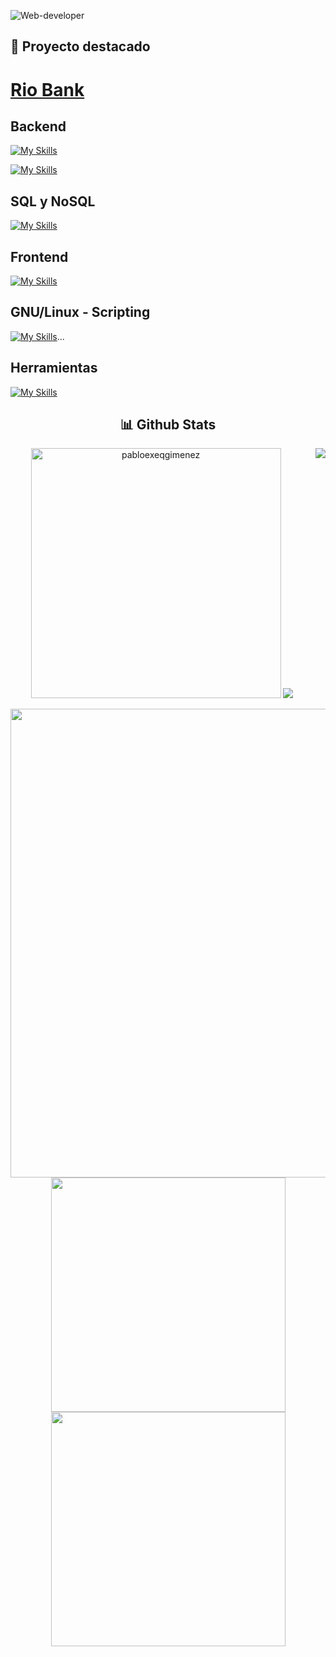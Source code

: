 ![Web-developer](https://res.cloudinary.com/dryi0j55n/image/upload/f_auto,q_auto/v1/varios/lquqn3z49xv60aadwrl5)

## 📌 Proyecto destacado

# [Rio Bank](https://github.com/PabloExeQGimenez/RioBank)

## Backend
[![My Skills](https://skillicons.dev/icons?i=js,nodejs,express,pug,npm,vite)](https://skillicons.dev)

[![My Skills](https://skillicons.dev/icons?i=java,spring,hibernate,gradle)](https://skillicons.dev)

## SQL y NoSQL
[![My Skills](https://skillicons.dev/icons?i=mysql,mongo,postgres)](https://skillicons.dev)

## Frontend
[![My Skills](https://skillicons.dev/icons?i=js,css,html,bootstrap,vue,react,md)](https://skillicons.dev)

## GNU/Linux - Scripting

[![My Skills](https://skillicons.dev/icons?i=linux,debian,ubuntu,mint)](https://skillicons.dev)...

## Herramientas
[![My Skills](https://skillicons.dev/icons?i=git,github,vscode,postman,idea)](https://skillicons.dev)

<div align="center">


 <h2> 📊 Github Stats</h2>
 <img src="https://github-readme-stats.vercel.app/api/top-langs?username=pabloexeqgimenez&show_icons=true&theme=tokyonight&locale=es&hide=jupyter%20notebook,lex,&langs_count=8" alt="pabloexeqgimenez" height="400" />
  <img src="https://user-images.githubusercontent.com/73097560/115834477-dbab4500-a447-11eb-908a-139a6edaec5c.gif">
<img align="right" src="https://views.whatilearened.today/views/github/pabloexeqgimenez/pabloexeqgimenez.svg?cache=remove"/>
<p >
<img src="http://github-profile-summary-cards.vercel.app/api/cards/profile-details?username=PabloExeqGimenez&theme=tokyonight" width="750" align="center">
<br>
<img src="http://github-profile-summary-cards.vercel.app/api/cards/repos-per-language?username=pabloexeqgimenez&theme=tokyonight" width="375">
<img src="http://github-profile-summary-cards.vercel.app/api/cards/most-commit-language?username=pabloexeqgimenez&theme=tokyonight" width="375">
	
</p>

</div>

<!--
**PabloExeQGimenez/PabloExeQGimenez** is a ✨ _special_ ✨ repository because its `README.md` (this file) appears on your GitHub profile.

Here are some ideas to get you started:

- 🔭 I’m currently working on ...
- 🌱 I’m currently learning ...
- 👯 I’m looking to collaborate on ...
- 🤔 I’m looking for help with ...
- 💬 Ask me about ...
- 📫 How to reach me: ...
- 😄 Pronouns: ...
- ⚡ Fun fact: ...
-->
